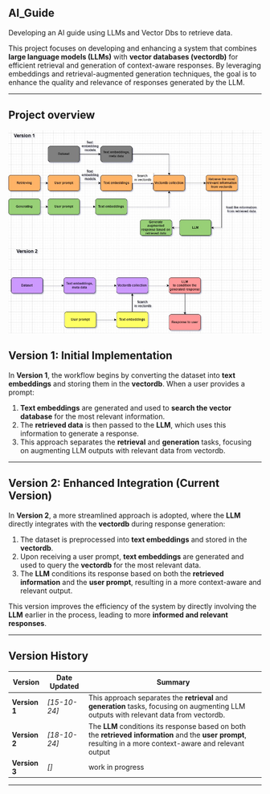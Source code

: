 ## **AI_Guide**
Developing an AI guide using LLMs and Vector Dbs to retrieve data.



This project focuses on developing and enhancing a system that combines **large language models (LLMs)** with **vector databases (vectordb)** for efficient retrieval and generation of context-aware responses. By leveraging embeddings and retrieval-augmented generation techniques, 
the goal is to enhance the quality and relevance of responses generated by the LLM.

---
## **Project overview**
![Project architecture](resources/proposed_arch.jpg)


##  **Version 1: Initial Implementation**

In **Version 1**, the workflow begins by converting the dataset into **text embeddings** and storing them in the **vectordb**. When a user provides a prompt:

1. **Text embeddings** are generated and used to **search the vector database** for the most relevant information.
2. The **retrieved data** is then passed to the **LLM**, which uses this information to generate a response.
3. This approach separates the **retrieval** and **generation** tasks, focusing on augmenting LLM outputs with relevant data from vectordb.

---

##  **Version 2: Enhanced Integration** (Current Version)

In **Version 2**, a more streamlined approach is adopted, where the **LLM** directly integrates with the **vectordb** during response generation:

1. The dataset is preprocessed into **text embeddings** and stored in the **vectordb**.
2. Upon receiving a user prompt, **text embeddings** are generated and used to query the **vectordb** for the most relevant data.
3. The **LLM** conditions its response based on both the **retrieved information** and the **user prompt**, resulting in a more context-aware and relevant output.

This version improves the efficiency of the system by directly involving the **LLM** earlier in the process, leading to more **informed and relevant responses**.

---

## **Version History**

| **Version** | **Date Updated** | **Summary** |
|-------------|------------------|-------------|
| **Version 1**   | *[15-10-24]*        | This approach separates the **retrieval** and **generation** tasks, focusing on augmenting LLM outputs with relevant data from vectordb. |
| **Version 2**   | *[18-10-24]*        | The **LLM** conditions its response based on both the **retrieved information** and the **user prompt**, resulting in a more context-aware and relevant output |
| **Version 3**   | *[]*                | work in progress  |



---

